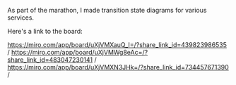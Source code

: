 As part of the marathon, I made transition state diagrams for various services.

Here's a link to the board:

https://miro.com/app/board/uXjVMXauQ_I=/?share_link_id=439823986535 / 
https://miro.com/app/board/uXjVMWg8eAc=/?share_link_id=483047230141 / 
https://miro.com/app/board/uXjVMXN3JHk=/?share_link_id=734457671390 / 
